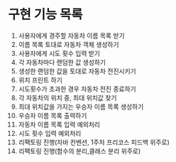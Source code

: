 # 구현 기능 목록

1. 사용자에게 경주할 자동차 이름 목록 받기
2. 이름 목록 토대로 자동차 객체 생성하기
3. 사용자에게 시도 횟수 입력 받기
4. 각 자동차마다 랜덤한 값 생성하기
5. 생성한 랜덤한 값을 토대로 자동차 전진시키기
6. 위치 프린트 하기
7. 시도횟수가 초과한 경우 자동차 전진 종료하기
8. 각 자동차의 위치 중, 최대 위치값 찾기
9. 최대 위치값을 가지는 우승자 이름 목록 생성하기
10. 우승자 이름 목록 출력하기
11. 자동차 이름 목록 입력 예외처리
12. 시도 횟수 입력 예외처리
13. 리팩토링 진행(자바 컨벤션, 1주차 프리코스 피드백 위주로)
14. 리팩토링 진행(함수의 분리,클래스 분리 위주로)
